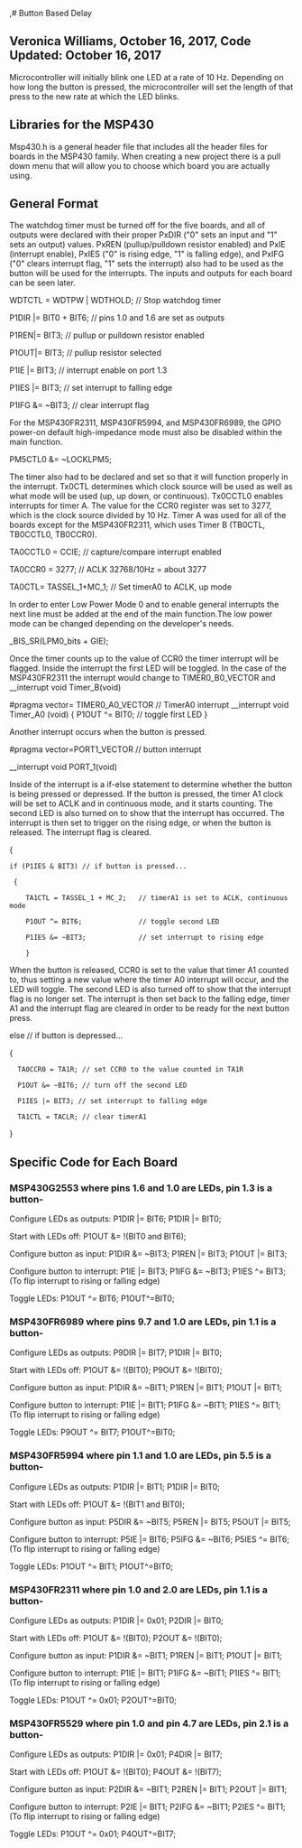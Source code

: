 ,# Button Based Delay
## Veronica Williams, October 16, 2017, Code Updated: October 16, 2017 
Microcontroller will initially blink one LED at a rate of 10 Hz. Depending on how long the button is pressed, the microcontroller will set the length of that press to the new rate at which the LED blinks.  


## Libraries for the MSP430
Msp430.h is a general header file that includes all the header files for boards in the MSP430 family. When creating a new project there is a pull down menu that will allow you to choose which board you are actually using. 

## General Format

The watchdog timer must be turned off for the five boards, and all of outputs were declared with their proper PxDIR ("0" sets an input and "1" sets an output) values. PxREN (pullup/pulldown resistor enabled) and PxIE (interrupt enable), PxIES ("0" is rising edge, "1" is falling edge), and PxIFG ("0" clears interrupt flag, "1" sets the interrupt) also had to be used as the button will be used for the interrupts. The inputs and outputs for each board can be seen later. 

WDTCTL = WDTPW | WDTHOLD; // Stop watchdog timer

P1DIR |= BIT0 + BIT6;   // pins 1.0 and 1.6 are set as outputs

P1REN|= BIT3;   // pullup or pulldown resistor enabled

P1OUT|= BIT3;   // pullup resistor selected

P1IE |= BIT3;   // interrupt enable on port 1.3

P1IES |= BIT3;  // set interrupt to falling edge

P1IFG &= ~BIT3; // clear interrupt flag

For the MSP430FR2311, MSP430FR5994, and MSP430FR6989, the GPIO power-on default high-impedance mode must also be disabled within the main function.

PM5CTL0 &= ~LOCKLPM5;

The timer also had to be declared and set so that it will function properly in the interrupt. Tx0CTL determines which clock source will be used as well as what mode will be used (up, up down, or continuous). Tx0CCTL0 enables interrupts for timer A. The value for the CCR0 register was set to 3277, which is the clock source divided by 10 Hz. Timer A was used for all of the boards except for the MSP430FR2311, which uses Timer B (TB0CTL, TB0CCTL0, TB0CCR0).

TA0CCTL0 = CCIE;    // capture/compare interrupt enabled

TA0CCR0 = 3277;     // ACLK 32768/10Hz = about 3277

TA0CTL= TASSEL_1+MC_1;  // Set timerA0 to ACLK, up mode

In order to enter Low Power Mode 0 and to enable general interrupts the next line must be added at the end of the main function.The low power mode can be changed depending on the developer's needs.
 
_BIS_SR(LPM0_bits + GIE);

Once the timer counts up to the value of CCR0 the timer interrupt will be flagged. Inside the interrupt the first LED will be toggled. In the case of the MSP430FR2311 the interrupt would change to TIMER0_B0_VECTOR and __interrupt void Timer_B(void)

#pragma vector= TIMER0_A0_VECTOR // TimerA0 interrupt
__interrupt void Timer_A0 (void)
    {
        P1OUT ^= BIT0;  // toggle first LED
    }
    
Another interrupt occurs when the button is pressed. 

#pragma vector=PORT1_VECTOR     // button interrupt

   __interrupt void PORT_1(void)
  
Inside of the interrupt is a if-else statement to determine whether the button is being pressed or depressed. If the button is pressed, the timer A1 clock will be set to ACLK and in continuous mode, and it starts counting. The second LED is also turned on to show that the interrupt has occurred. The interrupt is then set to trigger on the rising edge, or when the button is released. The interrupt flag is cleared. 

 {

    if (P1IES & BIT3) // if button is pressed...

     {

        TA1CTL = TASSEL_1 + MC_2;   // timerA1 is set to ACLK, continuous mode

        P1OUT ^= BIT6;              // toggle second LED

        P1IES &= ~BIT3;             // set interrupt to rising edge

        }
        
When the button is released, CCR0 is set to the value that timer A1 counted to, thus setting a new value where the timer A0 interrupt will occur, and the LED will toggle. The second LED is also turned off to show that the interrupt flag is no longer set. The interrupt is then set back to the falling edge, timer A1 and the interrupt flag are cleared in order to be ready for the next button press. 

else                // if button is depressed...

   {

      TA0CCR0 = TA1R; // set CCR0 to the value counted in TA1R

      P1OUT &= ~BIT6; // turn off the second LED

      P1IES |= BIT3; // set interrupt to falling edge

      TA1CTL = TACLR; // clear timerA1

   }

## Specific Code for Each Board
### MSP430G2553 where pins 1.6 and 1.0 are LEDs, pin 1.3 is a button-

Configure LEDs as outputs: P1DIR |= BIT6; P1DIR |= BIT0; 

Start with LEDs off: P1OUT &= !(BIT0 and BIT6);

Configure button as input: P1DIR &= ~BIT3; P1REN |= BIT3; P1OUT |= BIT3;

Configure button to interrupt: P1IE |= BIT3; P1IFG &= ~BIT3; P1IES ^= BIT3; (To flip interrupt to rising or falling edge)

Toggle LEDs: P1OUT ^= BIT6; P1OUT^=BIT0;

### MSP430FR6989 where pins 9.7 and 1.0 are LEDs, pin 1.1 is a button-

Configure LEDs as outputs: P9DIR |= BIT7; P1DIR |= BIT0;  

Start with LEDs off: P1OUT &= !(BIT0); P9OUT &= !(BIT0);

Configure button as input: P1DIR &= ~BIT1; P1REN |= BIT1; P1OUT |= BIT1;

Configure button to interrupt: P1IE |= BIT1; P1IFG &= ~BIT1; P1IES ^= BIT1; (To flip interrupt to rising or falling edge)

Toggle LEDs: P9OUT ^= BIT7; P1OUT^=BIT0;

### MSP430FR5994 where pin 1.1 and 1.0 are LEDs, pin 5.5 is a button-

Configure LEDs as outputs:  P1DIR |= BIT1; P1DIR |= BIT0;  

Start with LEDs off: P1OUT &= !(BIT1 and BIT0);

Configure button as input: P5DIR &= ~BIT5; P5REN |= BIT5; P5OUT |= BIT5;

Configure button to interrupt: P5IE |= BIT6; P5IFG &= ~BIT6; P5IES ^= BIT6; (To flip interrupt to rising or falling edge)

Toggle LEDs: P1OUT ^= BIT1; P1OUT^=BIT0;

### MSP430FR2311 where pin 1.0 and 2.0 are LEDs, pin 1.1 is a button-

Configure LEDs as outputs:  P1DIR |= 0x01; P2DIR |= BIT0; 

Start with LEDs off: P1OUT &= !(BIT0); P2OUT &= !(BIT0);

Configure button as input: P1DIR &= ~BIT1; P1REN |= BIT1; P1OUT |= BIT1;

Configure button to interrupt: P1IE |= BIT1; P1IFG &= ~BIT1; P1IES ^= BIT1; (To flip interrupt to rising or falling edge)

Toggle LEDs: P1OUT ^= 0x01; P2OUT^=BIT0;

### MSP430FR5529 where pin 1.0 and pin 4.7 are LEDs, pin 2.1 is a button-
Configure LEDs as outputs:  P1DIR |= 0x01;  P4DIR |= BIT7;  

Start with LEDs off: P1OUT &= !(BIT0); P4OUT &= !(BIT7);

Configure button as input: P2DIR &= ~BIT1; P2REN |= BIT1; P2OUT |= BIT1;

Configure button to interrupt: P2IE |= BIT1; P2IFG &= ~BIT1; P2IES ^= BIT1; (To flip interrupt to rising or falling edge)

Toggle LEDs: P1OUT ^= 0x01; P4OUT^=BIT7;
